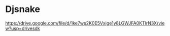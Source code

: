 # Djsnake






https://drive.google.com/file/d/1ke7ws2K0E5Vxige1y8LGWJFA0KTlrN3X/view?usp=drivesdk
